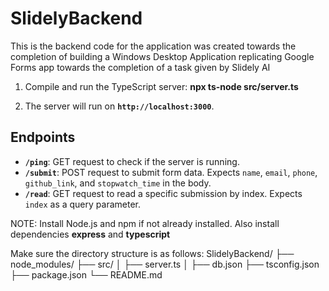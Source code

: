 # SlidelyBackend
This is the backend code for the application was created towards the completion of building a Windows Desktop Application replicating Google Forms app towards the completion of a task given by Slidely AI


1. Compile and run the TypeScript server:
   **npx ts-node src/server.ts**
  
2. The server will run on **`http://localhost:3000`**.

## Endpoints

- **`/ping`**: GET request to check if the server is running.
- **`/submit`**: POST request to submit form data. Expects `name`, `email`, `phone`, `github_link`, and `stopwatch_time` in the body.
- **`/read`**: GET request to read a specific submission by index. Expects `index` as a query parameter.

NOTE: Install Node.js and npm if not already installed. Also install dependencies **express** and **typescript**

Make sure the directory structure is as follows:
SlidelyBackend/
├── node_modules/
├── src/
│   ├── server.ts
│   ├── db.json
├── tsconfig.json
├── package.json
└── README.md
